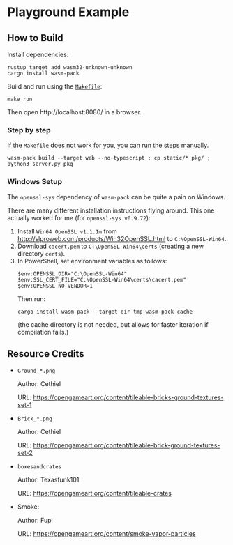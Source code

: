 # Playground Example

## How to Build
Install dependencies:
```
rustup target add wasm32-unknown-unknown
cargo install wasm-pack
```

Build and run using the [`Makefile`](Makefile):
```
make run
```

Then open http://localhost:8080/ in a browser.

### Step by step
If the `Makefile` does not work for you, you can run the steps manually.

```
wasm-pack build --target web --no-typescript ; cp static/* pkg/ ; python3 server.py pkg
```

### Windows Setup

The `openssl-sys` dependency of `wasm-pack` can be quite a pain on Windows.

There are many different installation instructions flying around. This one actually worked for me
(for `openssl-sys v0.9.72`):
1. Install `Win64 OpenSSL v1.1.1m` from http://slproweb.com/products/Win32OpenSSL.html to `C:\OpenSSL-Win64`.
2. Download `cacert.pem` to `C:\OpenSSL-Win64\certs` (creating a new directory `certs`).
3. In PowerShell, set environment variables as follows:
   ```
   $env:OPENSSL_DIR="C:\OpenSSL-Win64"
   $env:SSL_CERT_FILE="C:\OpenSSL-Win64\certs\cacert.pem"
   $env:OPENSSL_NO_VENDOR=1
   ```
   Then run:
   ```
   cargo install wasm-pack --target-dir tmp-wasm-pack-cache
   ```
   (the cache directory is not needed, but allows for faster iteration if compilation fails.)

## Resource Credits

- `Ground_*.png`

   Author: Cethiel

   URL: https://opengameart.org/content/tileable-bricks-ground-textures-set-1

- `Brick_*.png`

   Author: Cethiel

   URL: https://opengameart.org/content/tileable-brick-ground-textures-set-2

- `boxesandcrates`

   Author: Texasfunk101

   URL: https://opengameart.org/content/tileable-crates

- Smoke:

   Author: Fupi

   URL: https://opengameart.org/content/smoke-vapor-particles